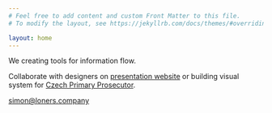 ```yaml
---
# Feel free to add content and custom Front Matter to this file.
# To modify the layout, see https://jekyllrb.com/docs/themes/#overriding-theme-defaults

layout: home
---
```


We creating tools for information flow.

Collaborate with designers on [presentation website](/projects/projects-archive/) or building visual system for [Czech Primary Prosecutor](/projects/webpage-portfolio.html).

[simon@loners.company](mailto:simon@loners.company)

<!-- [View introduction](./assets/audio/speech.mp3){: .rounded .border-2 .px-2 .border-gray-900} -->
